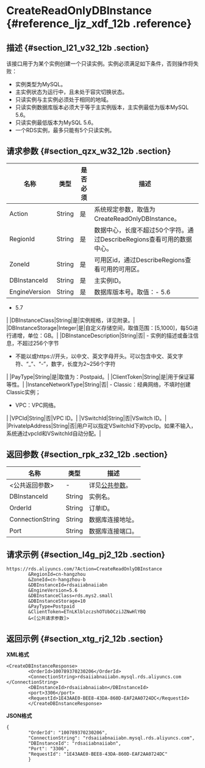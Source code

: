 # CreateReadOnlyDBInstance {#reference_ljz_xdf_12b .reference}

## 描述 {#section_l21_v32_12b .section}

该接口用于为某个实例创建一个只读实例。实例必须满足如下条件，否则操作将失败：

-   实例类型为MySQL。
-   主实例状态为运行中，且未处于容灾切换状态。
-   只读实例与主实例必须处于相同的地域。
-   只读实例数据库版本必须大于等于主实例版本，主实例最低为版本MySQL 5.6。
-   只读实例最低版本为MySQL 5.6。
-   一个RDS实例，最多只能有5个只读实例。

## 请求参数 {#section_qzx_w32_12b .section}

|名称|类型|是否必须|描述|
|--|--|----|--|
|Action|String|是|系统规定参数，取值为CreateReadOnlyDBInstance。|
|RegionId|String|是|数据中心，长度不超过50个字符。通过DescribeRegions查看可用的数据中心。|
|ZoneId|String|是|可用区id，通过DescribeRegions查看可用的可用区。|
|DBInstanceId|String|是|主实例ID。|
|EngineVersion|String|是|数据库版本号。取值：-   5.6
-   5.7

|
|DBInstanceClass|String|是|实例规格，详见附录。|
|DBInstanceStorage|Integer|是|自定义存储空间，取值范围：\[5,1000\]，每5G进行递增，单位：GB。|
|DBInstanceDescription|String|否| -   实例的描述或备注信息，不超过256个字节

-   不能以或https://开头，以中文、英文字母开头。可以包含中文、英文字符、“\_”、“-”，数字，长度为2~256个字符


 |
|PayType|String|是|取值为：Postpaid。|
|ClientToken|String|是|用于保证幂等性。|
|InstanceNetworkType|String|否| -   Classic：经典网络，不填时创建Classic实例；
-   VPC：VPC网络。

 |
|VPCId|String|否|VPC ID。|
|VSwitchId|String|否|VSwitch ID。|
|PrivateIpAddress|String|否|用户可以指定VSwitchId下的vpcIp。如果不输入，系统通过vpcId和VSwitchId自动分配。|

## 返回参数 {#section_rpk_z32_12b .section}

|名称|类型|描述|
|--|--|--|
|<公共返回参数\>|-|详见[公共参数](intl.zh-CN/API参考/使用API/公共参数.md#)。|
|DBInstanceId|String|实例名。|
|OrderId|String|订单ID。|
|ConnectionString|String|数据库连接地址。|
|Port|String|数据库连接端口。|

## 请求示例 {#section_l4g_pj2_12b .section}

```
https://rds.aliyuncs.com/?Action=CreateReadOnlyDBInstance
        &RegionId=cn-hangzhou
        &ZoneId=cn-hangzhou-b
        &DBInstanceId=rdsaiiabnaiiabn
        &EngineVersion=5.6
        &DBInstanceClass=rds.mys2.small
        &DBInstanceStorage=10
        &PayType=Postpaid
        &ClientToken=ETnLKlblzczshOTUbOCziJZNwHlYBQ
        &<[公共请求参数]>
```

## 返回示例 {#section_xtg_rj2_12b .section}

**XML格式**

```
<CreateDBInstanceResponse>
        <OrderId>100789370230206</OrderId>
        <ConnectionString>rdsaiiabnaiiabn.mysql.rds.aliyuncs.com </ConnectionString>
        <DBInstanceId>rdsaiiabnaiiabn</DBInstanceId>
        <port>3306</port>
        <RequestId>1E43AAE0-BEE8-43DA-860D-EAF2AA0724DC</RequestId>
        </CreateDBInstanceResponse>
```

**JSON格式**

```
{
        "OrderId": "100789370230206", 
        "ConnectionString": "rdsaiiabnaiiabn.mysql.rds.aliyuncs.com", 
        "DBInstanceId": "rdsaiiabnaiiabn", 
        "Port": "3306", 
        "RequestId": "1E43AAE0-BEE8-43DA-860D-EAF2AA0724DC"
        }
```

